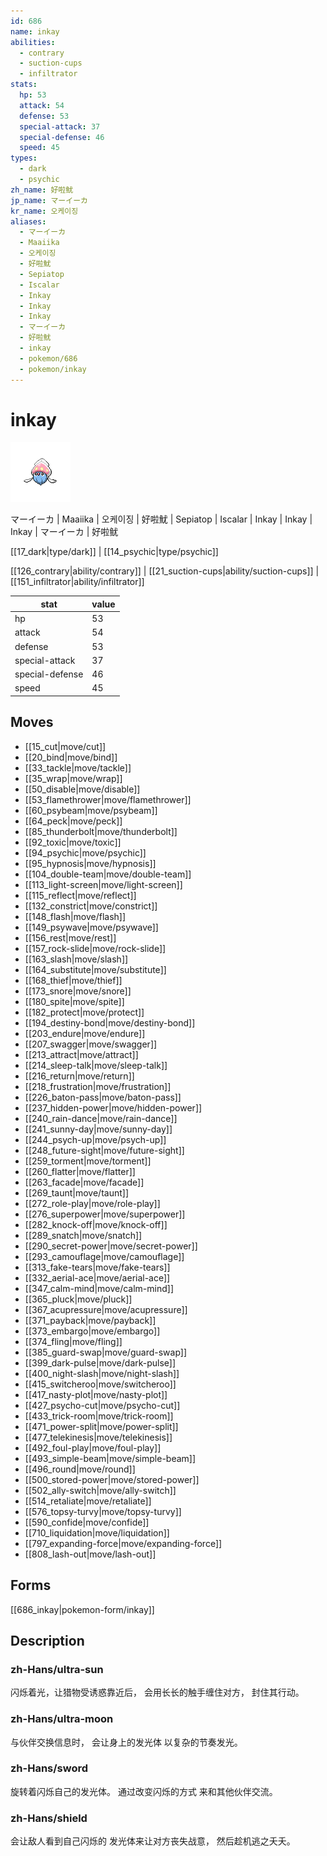 ```yaml
---
id: 686
name: inkay
abilities:
  - contrary
  - suction-cups
  - infiltrator
stats:
  hp: 53
  attack: 54
  defense: 53
  special-attack: 37
  special-defense: 46
  speed: 45
types:
  - dark
  - psychic
zh_name: 好啦鱿
jp_name: マーイーカ
kr_name: 오케이징
aliases:
  - マーイーカ
  - Maaiika
  - 오케이징
  - 好啦魷
  - Sepiatop
  - Iscalar
  - Inkay
  - Inkay
  - Inkay
  - マーイーカ
  - 好啦鱿
  - inkay
  - pokemon/686
  - pokemon/inkay
---
```

# inkay

![](https://raw.githubusercontent.com/PokeAPI/sprites/master/sprites/pokemon/686.png)

マーイーカ | Maaiika | 오케이징 | 好啦魷 | Sepiatop | Iscalar | Inkay | Inkay | Inkay | マーイーカ | 好啦鱿

[[17_dark|type/dark]] | [[14_psychic|type/psychic]]

[[126_contrary|ability/contrary]] | [[21_suction-cups|ability/suction-cups]] | [[151_infiltrator|ability/infiltrator]]

|stat|value|
|---|---|
|hp|53|
|attack|54|
|defense|53|
|special-attack|37|
|special-defense|46|
|speed|45|


## Moves

- [[15_cut|move/cut]]
- [[20_bind|move/bind]]
- [[33_tackle|move/tackle]]
- [[35_wrap|move/wrap]]
- [[50_disable|move/disable]]
- [[53_flamethrower|move/flamethrower]]
- [[60_psybeam|move/psybeam]]
- [[64_peck|move/peck]]
- [[85_thunderbolt|move/thunderbolt]]
- [[92_toxic|move/toxic]]
- [[94_psychic|move/psychic]]
- [[95_hypnosis|move/hypnosis]]
- [[104_double-team|move/double-team]]
- [[113_light-screen|move/light-screen]]
- [[115_reflect|move/reflect]]
- [[132_constrict|move/constrict]]
- [[148_flash|move/flash]]
- [[149_psywave|move/psywave]]
- [[156_rest|move/rest]]
- [[157_rock-slide|move/rock-slide]]
- [[163_slash|move/slash]]
- [[164_substitute|move/substitute]]
- [[168_thief|move/thief]]
- [[173_snore|move/snore]]
- [[180_spite|move/spite]]
- [[182_protect|move/protect]]
- [[194_destiny-bond|move/destiny-bond]]
- [[203_endure|move/endure]]
- [[207_swagger|move/swagger]]
- [[213_attract|move/attract]]
- [[214_sleep-talk|move/sleep-talk]]
- [[216_return|move/return]]
- [[218_frustration|move/frustration]]
- [[226_baton-pass|move/baton-pass]]
- [[237_hidden-power|move/hidden-power]]
- [[240_rain-dance|move/rain-dance]]
- [[241_sunny-day|move/sunny-day]]
- [[244_psych-up|move/psych-up]]
- [[248_future-sight|move/future-sight]]
- [[259_torment|move/torment]]
- [[260_flatter|move/flatter]]
- [[263_facade|move/facade]]
- [[269_taunt|move/taunt]]
- [[272_role-play|move/role-play]]
- [[276_superpower|move/superpower]]
- [[282_knock-off|move/knock-off]]
- [[289_snatch|move/snatch]]
- [[290_secret-power|move/secret-power]]
- [[293_camouflage|move/camouflage]]
- [[313_fake-tears|move/fake-tears]]
- [[332_aerial-ace|move/aerial-ace]]
- [[347_calm-mind|move/calm-mind]]
- [[365_pluck|move/pluck]]
- [[367_acupressure|move/acupressure]]
- [[371_payback|move/payback]]
- [[373_embargo|move/embargo]]
- [[374_fling|move/fling]]
- [[385_guard-swap|move/guard-swap]]
- [[399_dark-pulse|move/dark-pulse]]
- [[400_night-slash|move/night-slash]]
- [[415_switcheroo|move/switcheroo]]
- [[417_nasty-plot|move/nasty-plot]]
- [[427_psycho-cut|move/psycho-cut]]
- [[433_trick-room|move/trick-room]]
- [[471_power-split|move/power-split]]
- [[477_telekinesis|move/telekinesis]]
- [[492_foul-play|move/foul-play]]
- [[493_simple-beam|move/simple-beam]]
- [[496_round|move/round]]
- [[500_stored-power|move/stored-power]]
- [[502_ally-switch|move/ally-switch]]
- [[514_retaliate|move/retaliate]]
- [[576_topsy-turvy|move/topsy-turvy]]
- [[590_confide|move/confide]]
- [[710_liquidation|move/liquidation]]
- [[797_expanding-force|move/expanding-force]]
- [[808_lash-out|move/lash-out]]

## Forms



[[686_inkay|pokemon-form/inkay]]

## Description

### zh-Hans/ultra-sun

闪烁着光，让猎物受诱惑靠近后，
会用长长的触手缠住对方，
封住其行动。

### zh-Hans/ultra-moon

与伙伴交换信息时，
会让身上的发光体
以复杂的节奏发光。

### zh-Hans/sword

旋转着闪烁自己的发光体。
通过改变闪烁的方式
来和其他伙伴交流。

### zh-Hans/shield

会让敌人看到自己闪烁的
发光体来让对方丧失战意，
然后趁机逃之夭夭。

